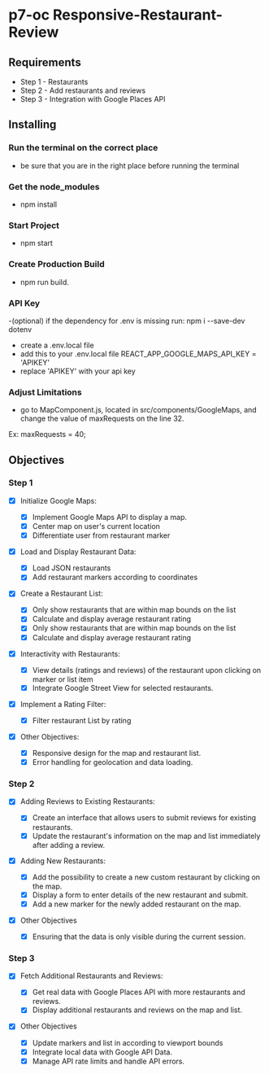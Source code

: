 # p7-oc Responsive-Restaurant-Review

## Requirements

- Step 1 - Restaurants
- Step 2 - Add restaurants and reviews
- Step 3 - Integration with Google Places API

## Installing 

### Run the terminal on the correct place

- be sure that you are in the right place before running the terminal

### Get the node_modules

- npm install

### Start Project

- npm start

### Create Production Build

- npm run build.

### API Key

-(optional) if the dependency for .env is missing run: npm i --save-dev dotenv

- create a .env.local file
- add this to your .env.local file REACT_APP_GOOGLE_MAPS_API_KEY = 'APIKEY'
- replace 'APIKEY' with your api key

### Adjust Limitations

- go to MapComponent.js, located in src/components/GoogleMaps, and change the value of maxRequests on the line 32.

Ex: maxRequests = 40;

## Objectives

### Step 1

- [x] Initialize Google Maps:

  - [x] Implement Google Maps API to display a map.
  - [x] Center map on user's current location
  - [x] Differentiate user from restaurant marker

- [x] Load and Display Restaurant Data:
  - [x] Load JSON restaurants
  - [x] Add restaurant markers according to coordinates
- [x] Create a Restaurant List:

  - [x] Only show restaurants that are within map bounds on the list
  - [x] Calculate and display average restaurant rating
  - [x] Only show restaurants that are within map bounds on the list
  - [x] Calculate and display average restaurant rating

- [x] Interactivity with Restaurants:

  - [x] View details (ratings and reviews) of the restaurant upon clicking on marker or list item
  - [x] Integrate Google Street View for selected restaurants.

- [x] Implement a Rating Filter:

  - [x] Filter restaurant List by rating

- [x] Other Objectives:
  - [x] Responsive design for the map and restaurant list.
  - [x] Error handling for geolocation and data loading.

### Step 2

- [x] Adding Reviews to Existing Restaurants:

  - [x] Create an interface that allows users to submit reviews for existing restaurants.
  - [x] Update the restaurant's information on the map and list immediately after adding a review.

- [x] Adding New Restaurants:
  - [x] Add the possibility to create a new custom restaurant by clicking on the map.
  - [x] Display a form to enter details of the new restaurant and submit.
  - [x] Add a new marker for the newly added restaurant on the map.
- [x] Other Objectives
  - [x] Ensuring that the data is only visible during the current session.

### Step 3

- [x] Fetch Additional Restaurants and Reviews:

  - [x] Get real data with Google Places API with more restaurants and reviews.
  - [x] Display additional restaurants and reviews on the map and list.

- [x] Other Objectives
  - [x] Update markers and list in according to viewport bounds
  - [x] Integrate local data with Google API Data.
  - [x] Manage API rate limits and handle API errors.

